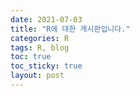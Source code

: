 ```yaml
---
date: 2021-07-03
title: "R에 대한 게시판입니다."
categories: R
tags: R, blog
toc: true  
toc_sticky: true 
layout: post
---
```


